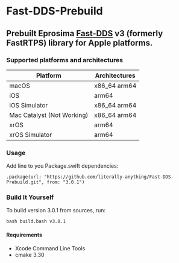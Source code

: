 # Fast-DDS-Prebuild
## Prebuilt Eprosima [Fast-DDS](https://github.com/eProsima/Fast-DDS) v3 (formerly FastRTPS) library for Apple platforms.


### Supported platforms and architectures
| Platform                        |  Architectures     |
|---------------------------------|--------------------|
| macOS                           | x86_64 arm64       |
| iOS                             | arm64              |
| iOS Simulator                   | x86_64 arm64       |
| Mac Catalyst (Not Working)      | x86_64 arm64       |
| xrOS                            | arm64              |
| xrOS Simulator                  | arm64              |

### Usage

Add line to you Package.swift dependencies:

```
.package(url: "https://github.com/literally-anything/Fast-DDS-Prebuild.git", from: "3.0.1")
```

### Build It Yourself
To build version 3.0.1 from sources, run:
```
bash build.bash v3.0.1
```

#### Requirements 

- Xcode Command Line Tools
- cmake 3.30
